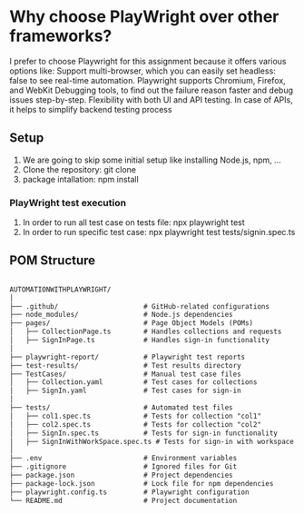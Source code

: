 # Why choose PlayWright over other frameworks?
I prefer to choose Playwright for this assignment because it offers various options like:
Support multi-browser,  which you can easily set headless: false to see real-time automation. Playwright supports Chromium, Firefox, and WebKit
Debugging tools, to find out the failure reason faster and debug issues step-by-step.
Flexibility with both UI and API testing. In case of APIs, it helps to simplify backend testing process

## Setup
1. We are going to skip some initial setup like installing Node.js, npm, ...
2. Clone the repository: git clone <URL>
3. package intallation: npm install

### PlayWright test execution 
1. In order to run all test case on tests file: npx playwright test
2. In order to run specific test case: npx playwright test tests/signin.spec.ts


## POM Structure
```markdown

AUTOMATIONWITHPLAYWRIGHT/
│
├── .github/                     # GitHub-related configurations
├── node_modules/                # Node.js dependencies
├── pages/                       # Page Object Models (POMs)
│   ├── CollectionPage.ts        # Handles collections and requests
│   ├── SignInPage.ts            # Handles sign-in functionality
│
├── playwright-report/           # Playwright test reports
├── test-results/                # Test results directory
├── TestCases/                   # Manual test case files
│   ├── Collection.yaml          # Test cases for collections
│   ├── SignIn.yaml              # Test cases for sign-in
│
├── tests/                       # Automated test files
│   ├── col1.spec.ts             # Tests for collection "col1"
│   ├── col2.spec.ts             # Tests for collection "col2"
│   ├── SignIn.spec.ts           # Tests for sign-in functionality
│   ├── SignInWithWorkSpace.spec.ts # Tests for sign-in with workspace selection
│
├── .env                         # Environment variables
├── .gitignore                   # Ignored files for Git
├── package.json                 # Project dependencies
├── package-lock.json            # Lock file for npm dependencies
├── playwright.config.ts         # Playwright configuration
└── README.md                    # Project documentation

